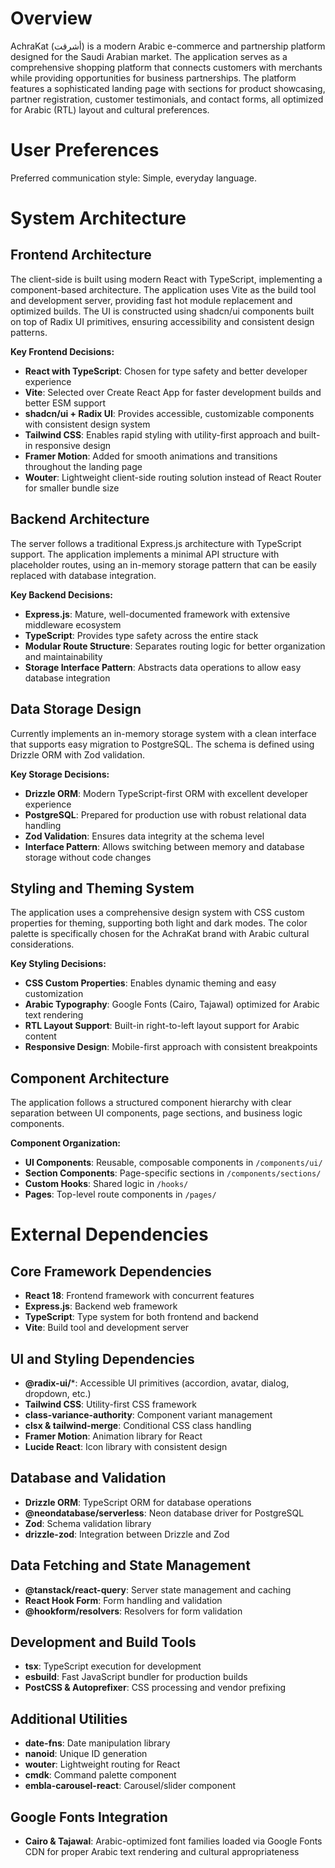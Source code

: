 # Overview

AchraKat (أشرقت) is a modern Arabic e-commerce and partnership platform designed for the Saudi Arabian market. The application serves as a comprehensive shopping platform that connects customers with merchants while providing opportunities for business partnerships. The platform features a sophisticated landing page with sections for product showcasing, partner registration, customer testimonials, and contact forms, all optimized for Arabic (RTL) layout and cultural preferences.

# User Preferences

Preferred communication style: Simple, everyday language.

# System Architecture

## Frontend Architecture
The client-side is built using modern React with TypeScript, implementing a component-based architecture. The application uses Vite as the build tool and development server, providing fast hot module replacement and optimized builds. The UI is constructed using shadcn/ui components built on top of Radix UI primitives, ensuring accessibility and consistent design patterns.

**Key Frontend Decisions:**
- **React with TypeScript**: Chosen for type safety and better developer experience
- **Vite**: Selected over Create React App for faster development builds and better ESM support
- **shadcn/ui + Radix UI**: Provides accessible, customizable components with consistent design system
- **Tailwind CSS**: Enables rapid styling with utility-first approach and built-in responsive design
- **Framer Motion**: Added for smooth animations and transitions throughout the landing page
- **Wouter**: Lightweight client-side routing solution instead of React Router for smaller bundle size

## Backend Architecture
The server follows a traditional Express.js architecture with TypeScript support. The application implements a minimal API structure with placeholder routes, using an in-memory storage pattern that can be easily replaced with database integration.

**Key Backend Decisions:**
- **Express.js**: Mature, well-documented framework with extensive middleware ecosystem
- **TypeScript**: Provides type safety across the entire stack
- **Modular Route Structure**: Separates routing logic for better organization and maintainability
- **Storage Interface Pattern**: Abstracts data operations to allow easy database integration

## Data Storage Design
Currently implements an in-memory storage system with a clean interface that supports easy migration to PostgreSQL. The schema is defined using Drizzle ORM with Zod validation.

**Key Storage Decisions:**
- **Drizzle ORM**: Modern TypeScript-first ORM with excellent developer experience
- **PostgreSQL**: Prepared for production use with robust relational data handling
- **Zod Validation**: Ensures data integrity at the schema level
- **Interface Pattern**: Allows switching between memory and database storage without code changes

## Styling and Theming System
The application uses a comprehensive design system with CSS custom properties for theming, supporting both light and dark modes. The color palette is specifically chosen for the AchraKat brand with Arabic cultural considerations.

**Key Styling Decisions:**
- **CSS Custom Properties**: Enables dynamic theming and easy customization
- **Arabic Typography**: Google Fonts (Cairo, Tajawal) optimized for Arabic text rendering
- **RTL Layout Support**: Built-in right-to-left layout support for Arabic content
- **Responsive Design**: Mobile-first approach with consistent breakpoints

## Component Architecture
The application follows a structured component hierarchy with clear separation between UI components, page sections, and business logic components.

**Component Organization:**
- **UI Components**: Reusable, composable components in `/components/ui/`
- **Section Components**: Page-specific sections in `/components/sections/`
- **Custom Hooks**: Shared logic in `/hooks/`
- **Pages**: Top-level route components in `/pages/`

# External Dependencies

## Core Framework Dependencies
- **React 18**: Frontend framework with concurrent features
- **Express.js**: Backend web framework
- **TypeScript**: Type system for both frontend and backend
- **Vite**: Build tool and development server

## UI and Styling Dependencies
- **@radix-ui/***: Accessible UI primitives (accordion, avatar, dialog, dropdown, etc.)
- **Tailwind CSS**: Utility-first CSS framework
- **class-variance-authority**: Component variant management
- **clsx & tailwind-merge**: Conditional CSS class handling
- **Framer Motion**: Animation library for React
- **Lucide React**: Icon library with consistent design

## Database and Validation
- **Drizzle ORM**: TypeScript ORM for database operations
- **@neondatabase/serverless**: Neon database driver for PostgreSQL
- **Zod**: Schema validation library
- **drizzle-zod**: Integration between Drizzle and Zod

## Data Fetching and State Management
- **@tanstack/react-query**: Server state management and caching
- **React Hook Form**: Form handling and validation
- **@hookform/resolvers**: Resolvers for form validation

## Development and Build Tools
- **tsx**: TypeScript execution for development
- **esbuild**: Fast JavaScript bundler for production builds
- **PostCSS & Autoprefixer**: CSS processing and vendor prefixing

## Additional Utilities
- **date-fns**: Date manipulation library
- **nanoid**: Unique ID generation
- **wouter**: Lightweight routing for React
- **cmdk**: Command palette component
- **embla-carousel-react**: Carousel/slider component

## Google Fonts Integration
- **Cairo & Tajawal**: Arabic-optimized font families loaded via Google Fonts CDN for proper Arabic text rendering and cultural appropriateness